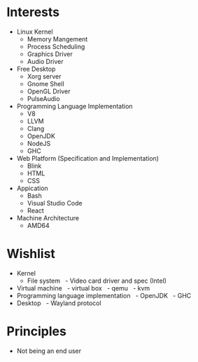 <!--
{
  "title": "About Author",
  "date": "2017-03-19T23:09:49+09:00",
  "special": true
}
-->

# Interests

- Linux Kernel
  - Memory Mangement
  - Process Scheduling
  - Graphics Driver
  - Audio Driver
- Free Desktop
  - Xorg server
  - Gnome Shell
  - OpenGL Driver
  - PulseAudio
- Programming Language Implementation
  - V8
  - LLVM
  - Clang
  - OpenJDK
  - NodeJS
  - GHC
- Web Platform (Specification and Implementation)
  - Blink
  - HTML
  - CSS
- Appication
  - Bash
  - Visual Studio Code
  - React
- Machine Architecture
  - AMD64

 # Wishlist

 - Kernel
   - File system
   - Video card driver and spec (Intel)
 - Virtual machine
   - virtual box
   - qemu
   - kvm
 - Programming language implementation
   - OpenJDK
   - GHC
 - Desktop
   - Wayland protocol

# Principles

- Not being an end user
